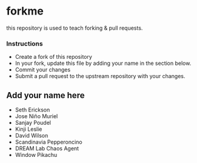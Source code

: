 # forkme
this repository is used to teach forking &amp; pull requests.

### Instructions

- Create a fork of this repository
- In your fork, update this file by adding your name in the section below.
- Commit your changes
- Submit a pull request to the upstream repository with your changes.

## Add your name here
- Seth Erickson
- Jose Niño Muriel
- Sanjay Poudel
- Kinji Leslie
- David Wilson
- Scandinavia Pepperoncino
- DREAM Lab Chaos Agent
- Window Pikachu
